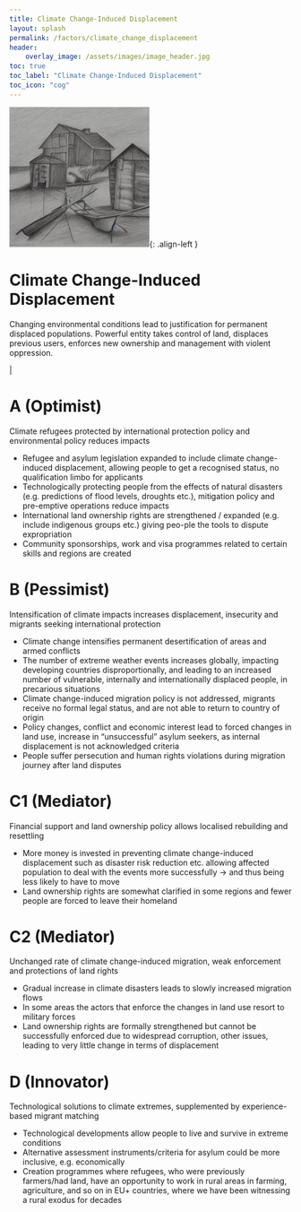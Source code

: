 ```yaml
---
title: Climate Change-Induced Displacement
layout: splash
permalink: /factors/climate_change_displacement
header:
    overlay_image: /assets/images/image_header.jpg
toc: true
toc_label: "Climate Change-Induced Displacement"
toc_icon: "cog"
---
```


![image-left](/assets/images/ClimateChange.jpg){: .align-left }

# Climate Change-Induced Displacement
Changing environmental conditions lead to justification for permanent displaced populations. Powerful entity takes control of land, displaces previous users, enforces new ownership and management with violent oppression.

|

# A (Optimist)
Climate refugees protected by international protection policy and environmental policy reduces impacts
* Refugee and asylum legislation expanded to include climate change-induced displacement, allowing people to get a recognised status, no qualification limbo for applicants 
* Technologically protecting people from the effects of natural disasters (e.g. predictions of flood levels, droughts etc.), mitigation policy and pre-emptive operations reduce impacts
* International land ownership rights are strengthened / expanded (e.g. include indigenous groups etc.) giving peo-ple the tools to dispute expropriation
* Community sponsorships, work and visa programmes related to certain skills and regions are created

# B (Pessimist)
Intensification of climate impacts increases displacement, insecurity and migrants seeking international protection
* Climate change intensifies permanent desertification of areas and armed conflicts
* The number of extreme weather events increases globally, impacting developing countries disproportionally, and leading to an increased number of vulnerable, internally and internationally displaced people, in precarious situations
* Climate change-induced migration policy is not addressed, migrants receive no formal legal status, and are not able to return to country of origin
* Policy changes, conflict and economic interest lead to forced changes in land use, increase in “unsuccessful” asylum seekers, as internal displacement is not acknowledged criteria
* People suffer persecution and human rights violations during migration journey after land disputes

# C1 (Mediator)
Financial support and land ownership policy allows localised rebuilding and resettling
* More money is invested in preventing climate change-induced displacement such as disaster risk reduction etc. allowing affected population to deal with the events more successfully &rarr; and thus being less likely to have to move
* Land ownership rights are somewhat clarified in some regions and fewer people are forced to leave their homeland

# C2 (Mediator)
Unchanged rate of climate change-induced migration, weak enforcement and protections of land rights 
* Gradual increase in climate disasters leads to slowly increased migration flows
* In some areas the actors that enforce the changes in land use resort to military forces
* Land ownership rights are formally strengthened but cannot be successfully enforced due to widespread corruption, other issues, leading to very little change in terms of displacement


# D (Innovator)
Technological solutions to climate extremes, supplemented by experience-based migrant matching 
* Technological developments allow people to live and survive in extreme conditions
* Alternative assessment instruments/criteria for asylum could be more inclusive, e.g. economically
* Creation programmes where refugees, who were previously farmers/had land, have an opportunity to work in rural areas in farming, agriculture, and so on in EU+ countries, where we have been witnessing a rural exodus for decades
